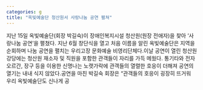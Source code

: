 ```yaml
---
categories: g
title: "옥빛예술단 청산원서 사랑나눔 공연 펼쳐"
---
```

지난 15일 옥빛예술단(회장 박길숙)이 장애인복지시설 청산원(원장 전애자)을 찾아 ‘사랑나눔 공연’을 펼쳤다. 지난 6월 창단식을 열고 처음 이름을 알린 옥빛예술단은 지역을 순회하며 나눔 공연을 펼치는 우리고장 문화예술 비영리단체다.이날 공연이 열린 청산원 강당에는 청산원 재소자 및 직원을 포함한 관객들이 자리를 가득 메웠다. 통기타와 전자오르간, 장구 등을 이용한 신명나는 노랫가락에 관객들의 열렬한 호응이 더해져 공연의 열기는 내내 식지 않았다.공연을 마친 박길숙 회장은 “관객들의 호응이 굉장히 뜨거워 우리 옥빛예술단도 신나게 공